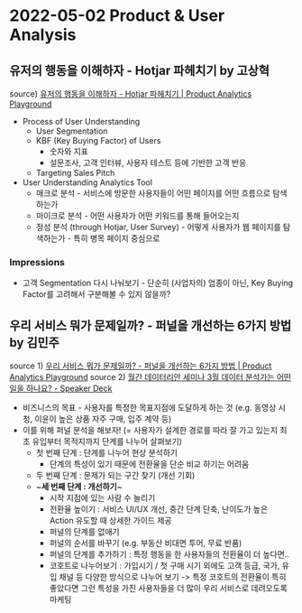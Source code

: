 # 2022-05-02 Product & User Analysis
## 유저의 행동을 이해하자 - Hotjar 파헤치기 by  고상혁
source) [유저의 행동을 이해하자 - Hotjar 파헤치기 | Product Analytics Playground](https://playinpap.github.io/hyuk-hotjar/)
* Process of User Understanding
	* User Segmentation
	* KBF (Key Buying Factor) of Users
		* 숫자와 지표
		* 설문조사, 고객 인터뷰, 사용자 테스트 등에 기반한 고객 반응
	* Targeting Sales Pitch
* User Understanding Analytics Tool
	* 매크로 분석 - 서비스에 방문한 사용자들이 어떤 페이지를 어떤 흐름으로 탐색하는가
	* 마이크로 분석 - 어떤 사용자가 어떤 키워드를 통해 들어오는지
	* 정성 분석 (through Hotjar, User Survey) - 어떻게 사용자가 웹 페이지를 탐색하는가 - 특히 병목 페이지 중심으로
### Impressions
* 고객 Segmentation 다시 나눠보기 - 단순히 (사업자의) 업종이 아닌, Key Buying Factor를 고려해서 구분해볼 수 있지 않을까?

## 우리 서비스 뭐가 문제일까? - 퍼널을 개선하는 6가지 방법 by 김민주
source 1) [우리 서비스 뭐가 문제일까? - 퍼널을 개선하는 6가지 방법 | Product Analytics Playground](https://playinpap.github.io/funnel-analysis-basic/?utm_source=curation&utm_medium=post&utm_campaign=newly_published_2204_2nd&utm_id=newly_published&fbclid=IwAR3kH3AV9zksPwdWVYdVVmCGqHEXG9S-mF2ZM4DCestjsfFsF_fMkaGIo4g)
source 2) [월간 데이터리안 세미나 3월 데이터 분석가는 어떤 일을 하나요? - Speaker Deck](https://speakerdeck.com/datarian/weolgan-deiteorian-webina-3weol-deiteo-bunseogganeun-eoddeon-ileul-hanayo)
* 비즈니스의 목표 - 사용자를 특정한 목표지점에 도달하게 하는 것 (e.g. 동영상 시청, 이윤이 높은 상품 자주 구매, 입주 계약 등)
* 이를 위해 퍼널 분석을 해보자! (= 사용자가 설계한 경로를 따라 잘 가고 있는지 최초 유입부터 목적지까지 단계를 나누어 살펴보기)
	* 첫 번째 단계 : 단계를 나누어 현상 분석하기
		* 단계의 특성이 있기 때문에 전환율을 단순 비교 하기는 어려움 
	* 두 번째 단계 : 문제가 되는 구간 찾기 (개선 기회)
	* ~**세 번째 단계 : 개선하기**~
		* 시작 지점에 있는 사람 수 늘리기
		* 전환율 높이기 : 서비스 UI/UX 개선, 중간 단계 단축, 난이도가 높은 Action 유도할 때 상세한 가이드 제공
		* 퍼널의 단계를 없애기
		* 퍼널의 순서를 바꾸기 (e.g. 부동산 비대면 투어, 무료 반품)
		* 퍼널의 단계를 추가하기 : 특정 행동을 한 사용자들의 전환율이 더 높다면..
		* 코호트로 나누어보기 : 가입시기 / 첫 구매 시기 외에도 고객 등급, 국가, 유입 채널 등 다양한 방식으로 나누어 보기 -> 특정 코호트의 전환율이 특히 좋았다면 그런 특성을 가진 사용자들을 더 많이 우리 서비스로 데려오도록 마케팅
